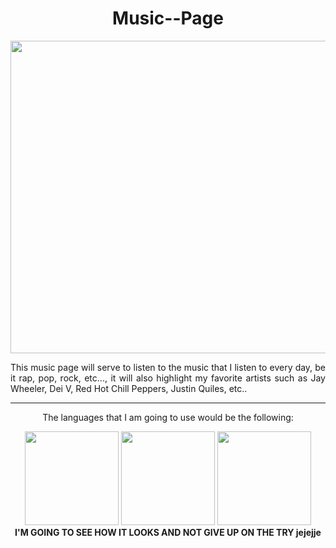 <div align="center">
  <h1>Music--Page</h1>
  <img src="https://e1.pxfuel.com/desktop-wallpaper/185/56/desktop-wallpaper-electronic-music-70-aesthetic-horizontal.jpg" width = "700" height="500">
  <p align="justify">This music page will serve to listen to the music that I listen to every day, be it rap, pop, rock, etc..., it will also highlight my favorite artists such as Jay     
  Wheeler, Dei V, Red Hot Chill Peppers, Justin Quiles, etc..</p>
</div>
<hr>
<div align="center">
  <p>The languages ​​that I am going to use would be the following:</p>
  <div align="center">
    <img src= "https://i.ibb.co/tL1v6Jt/html-5.png" width = 150 height = 150>
    <img src= "https://i.ibb.co/j86Drxg/css-3.png"  width = 150 height = 150>
    <img src= "https://i.ibb.co/pKKrwn3/javascript-js-icon-2048x2048-nyxvtvk0.png" width = 150 height = 150>
  </div>
  <b>I'M GOING TO SEE HOW IT LOOKS AND NOT GIVE UP ON THE TRY jejejje</b>
</div>
